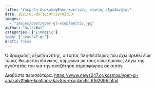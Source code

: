 ```yaml
---
title: "Υπέρ-Γη Ανακαλύφθηκε κοντινός, καυτός εξωπλανήτης"
date: 2021-03-05T10:07:38+01:00
images:
  - "images/post/yper-gi-exoplanitis.jpg"
author: "AstroBot"
categories: ["Ειδήσεις"]
tags: ["news247.gr"]
draft: false
---
```


Ο βραχώδης εξωπλανήτης, ο τρίτος πλησιέστερος που έχει βρεθεί έως τώρα, θεωρείται ιδανικός, σύμφωνα με τους επιστήμονες, λόγω της εγγύτητάς του για την αναζήτηση ατμόσφαιρας σε αυτόν.

Διαβάστε περισσότερα: https://www.news247.gr/kosmos/yper-gi-anakalyfthike-kontinos-kaytos-exoplanitis.9162096.html
